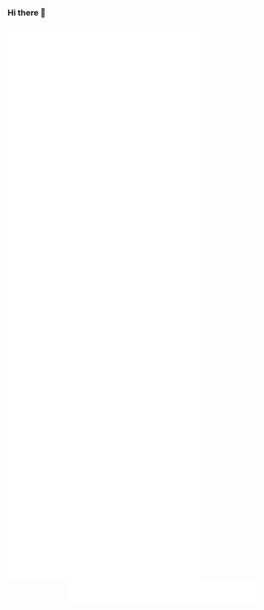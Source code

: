 ### Hi there 👋

<img align="left" width="390" alt="" src="https://github.com/geeeeorge/geeeeorge/blob/main/metrics1.svg">
<img align="right" width="380" alt="" src="https://github.com/geeeeorge/geeeeorge/blob/main/metrics2.svg">